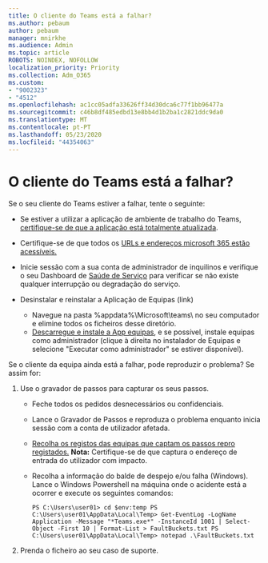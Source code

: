 ```yaml
---
title: O cliente do Teams está a falhar?
ms.author: pebaum
author: pebaum
manager: mnirkhe
ms.audience: Admin
ms.topic: article
ROBOTS: NOINDEX, NOFOLLOW
localization_priority: Priority
ms.collection: Adm_O365
ms.custom:
- "9002323"
- "4512"
ms.openlocfilehash: ac1cc05adfa33626ff34d30dca6c77f1bb96477a
ms.sourcegitcommit: c46b8df485edbd13e8bb4d1b2ba1c2821ddc9da0
ms.translationtype: MT
ms.contentlocale: pt-PT
ms.lasthandoff: 05/23/2020
ms.locfileid: "44354063"
---
```

# <a name="teams-client-crashing"></a>O cliente do Teams está a falhar?

Se o seu cliente do Teams estiver a falhar, tente o seguinte:

- Se estiver a utilizar a aplicação de ambiente de trabalho do Teams, [certifique-se de que a aplicação está totalmente atualizada](https://support.office.com/article/Update-Microsoft-Teams-535a8e4b-45f0-4f6c-8b3d-91bca7a51db1).

- Certifique-se de que todos os [URLs e endereços microsoft 365 estão acessíveis.](https://docs.microsoft.com/microsoftteams/connectivity-issues)

- Inicie sessão com a sua conta de administrador de inquilinos e verifique o seu Dashboard de [Saúde de Serviço](https://docs.microsoft.com/office365/enterprise/view-service-health) para verificar se não existe qualquer interrupção ou degradação do serviço.

- Desinstalar e reinstalar a Aplicação de Equipas (link)
    - Navegue na pasta %appdata%\Microsoft\teams\ no seu computador e elimine todos os ficheiros desse diretório.
    - [Descarregue e instale a App equipas](https://www.microsoft.com/microsoft-365/microsoft-teams/group-chat-software#office-DesktopAppDownload-ofoushy), e se possível, instale equipas como administrador (clique à direita no instalador de Equipas e selecione "Executar como administrador" se estiver disponível).

Se o cliente da equipa ainda está a falhar, pode reproduzir o problema? Se assim for:

1. Use o gravador de passos para capturar os seus passos.
    - Feche todos os pedidos desnecessários ou confidenciais.
    - Lance o Gravador de Passos e reproduza o problema enquanto inicia sessão com a conta de utilizador afetada.
    - [Recolha os registos das equipas que captam os passos repro registados.](https://docs.microsoft.com/microsoftteams/log-files) **Nota:** Certifique-se de que captura o endereço de entrada do utilizador com impacto.
    - Recolha a informação do balde de despejo e/ou falha (Windows). Lance o Windows Powershell na máquina onde o acidente está a ocorrer e execute os seguintes comandos:

        `
        PS C:\Users\user01> cd $env:temp
        PS C:\Users\user01\AppData\Local\Temp> Get-EventLog -LogName Application -Message "*Teams.exe*" -InstanceId 1001 | Select-Object -First 10 | Format-List > FaultBuckets.txt
        PS C:\Users\user01\AppData\Local\Temp> notepad .\FaultBuckets.txt
        `
    
2. Prenda o ficheiro ao seu caso de suporte.
